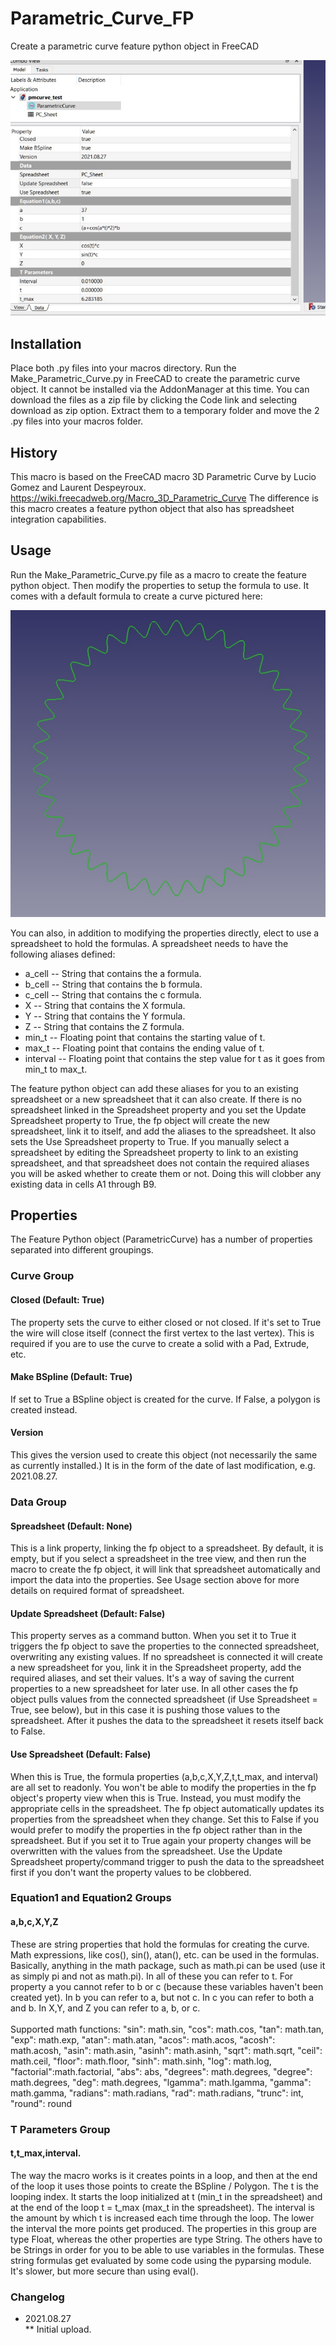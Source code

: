 # Parametric_Curve_FP
Create a parametric curve feature python object in FreeCAD

![fp object](fp.jpg)

## Installation
Place both .py files into your macros directory.  Run the Make_Parametric_Curve.py in FreeCAD to create the parametric curve object.  It cannot be installed via the AddonManager at this time.  You can download the files as a zip file by clicking the Code link and selecting download as zip option.  Extract them to a temporary folder and move the 2 .py files into your macros folder.

## History
This macro is based on the FreeCAD macro 3D Parametric Curve by Lucio Gomez and Laurent Despeyroux.  https://wiki.freecadweb.org/Macro_3D_Parametric_Curve
The difference is this macro creates a feature python object that also has spreadsheet integration capabilities.

## Usage
Run the Make_Parametric_Curve.py file as a macro to create the feature python object.  Then modify the properties to setup the formula to use.  It comes with a default formula to create a curve pictured here:

![curve.jpg](curve.jpg)

You can also, in addition to modifying the properties directly, elect to use a spreadsheet to hold the formulas.  A spreadsheet needs to have the following aliases defined:

* a_cell -- String that contains the a formula.
* b_cell -- String that contains the b formula.
* c_cell -- String that contains the c formula.
* X -- String that contains the X formula.
* Y -- String that contains the Y formula.
* Z -- String that contains the Z formula.
* min_t -- Floating point that contains the starting value of t.
* max_t -- Floating point that contains the ending value of t.
* interval -- Floating point that contains the step value for t as it goes from min_t to max_t.

The feature python object can add these aliases for you to an existing spreadsheet or a new spreadsheet that it can also create.  If there is no spreadsheet linked in the Spreadsheet property and you set the Update Spreadsheet property to True, the fp object will create the new spreadsheet, link it to itself, and add the aliases to the spreadsheet.  It also sets the Use Spreadsheet property to True.  If you manually select a spreadsheet by editing the Spreadsheet property to link to an existing spreadsheet, and that spreadsheet does not contain the required aliases you will be asked whether to create them or not.  Doing this will clobber any existing data in cells A1 through B9.

## Properties

The Feature Python object (ParametricCurve) has a number of properties separated into different groupings.

### Curve Group
#### Closed (Default: True)
The property sets the curve to either closed or not closed.  If it's set to True the wire will close itself (connect the first vertex to the last vertex).  This is required if you are to use the curve to create a solid with a Pad, Extrude, etc.
#### Make BSpline (Default: True)
If set to True a BSpline object is created for the curve.  If False, a polygon is created instead.
#### Version
This gives the version used to create this object (not necessarily the same as currently installed.)  It is in the form of the date of last modification, e.g. 2021.08.27.
### Data Group
#### Spreadsheet (Default: None)
This is a link property, linking the fp object to a spreadsheet.  By default, it is empty, but if you select a spreadsheet in the tree view, and then run the macro to create the fp object, it will link that spreadsheet automatically and import the data into the properties.  See Usage section above for more details on required format of spreadsheet.
#### Update Spreadsheet (Default: False)
This property serves as a command button.  When you set it to True it triggers the fp object to save the properties to the connected spreadsheet, overwriting any existing values.  If no spreadsheet is connected it will create a new spreadsheet for you, link it in the Spreadsheet property, add the required aliases, and set their values.  It's a way of saving the current properties to a new spreadsheet for later use.  In all other cases the fp object pulls values from the connected spreadsheet (if Use Spreadsheet = True, see below), but in this case it is pushing those values to the spreadsheet.  After it pushes the data to the spreadsheet it resets itself back to False.
#### Use Spreadsheet (Default: False)
When this is True, the formula properties (a,b,c,X,Y,Z,t,t_max, and interval) are all set to readonly.  You won't be able to modify the properties in the fp object's property view when this is True.  Instead, you must modify the appropriate cells in the spreadsheet.  The fp object automatically updates its properties from the spreadsheet when they change.  Set this to False if you would prefer to modify the properties in the fp object rather than in the spreadsheet.  But if you set it to True again your property changes will be overwritten with the values from the spreadsheet.  Use the Update Spreadsheet property/command trigger to push the data to the spreadsheet first if you don't want the property values to be clobbered.
### Equation1 and Equation2 Groups
#### a,b,c,X,Y,Z
These are string properties that hold the formulas for creating the curve.  Math expressions, like cos(), sin(), atan(), etc. can be used in the formulas.  Basically, anything in the math package, such as math.pi can be used (use it as simply pi and not as math.pi).  In all of these you can refer to t.  For property a you cannot refer to b or c (because these variables haven't been created yet).  In b you can refer to a, but not c.  In c you can refer to both a and b.  In X,Y, and Z you can refer to a, b, or c.<br/>
<br/>
Supported math functions:
    "sin": math.sin,
    "cos": math.cos,
    "tan": math.tan,
    "exp": math.exp,
    "atan": math.atan,
    "acos": math.acos,
    "acosh": math.acosh,
    "asin": math.asin,
    "asinh": math.asinh,
    "sqrt": math.sqrt,
    "ceil": math.ceil,
    "floor": math.floor,
    "sinh": math.sinh,
    "log": math.log,
    "factorial":math.factorial,
    "abs": abs,
    "degrees": math.degrees,
    "degree": math.degrees,
    "deg": math.degrees,
    "lgamma": math.lgamma,
    "gamma": math.gamma,
    "radians": math.radians,
    "rad": math.radians,
    "trunc": int,
    "round": round

### T Parameters Group
#### t,t_max,interval.
The way the macro works is it creates points in a loop, and then at the end of the loop it uses those points to create the BSpline / Polygon.  The t is the looping index.  It starts the loop initialized at t (min_t in the spreadsheet) and at the end of the loop t = t_max (max_t in the spreadsheet).  The interval is the amount by which t is increased each time through the loop.  The lower the interval the more points get produced.  The properties in this group are type Float, whereas the other properties are type String.  The others have to be Strings in order for you to be able to use variables in the formulas.  These string formulas get evaluated by some code using the pyparsing module.  It's slower, but more secure than using eval().
### Changelog
* 2021.08.27<br/>
** Initial upload.

